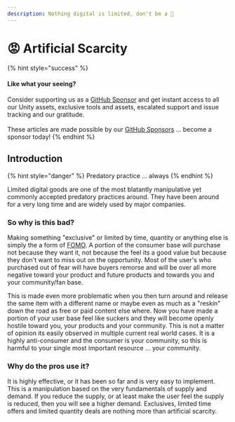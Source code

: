 ```yaml
---
description: Nothing digital is limited, don't be a 🍆
---
```


# 😡 Artificial Scarcity

{% hint style="success" %}
#### Like what your seeing?

Consider supporting us as a [GitHub Sponsor](../../../become-a-sponsor.md) and get instant access to all our Unity assets, exclusive tools and assets, escalated support and issue tracking and our gratitude.\
\
These articles are made possible by our [GitHub Sponsors](https://github.com/sponsors/heathen-engineering) ... become a sponsor today!
{% endhint %}

## Introduction

{% hint style="danger" %}
Predatory practice ... always
{% endhint %}

Limited digital goods are one of the most blatantly manipulative yet commonly accepted predatory practices around. They have been around for a very long time and are widely used by major companies.&#x20;

### So why is this bad?&#x20;

Making something "exclusive" or limited by time, quantity or anything else is simply the a form of [FOMO](../predatory-practices/fear-of-missing-out-fomo.md). A portion of the consumer base will purchase not because they want it, not because the feel its a good value but because they don't want to miss out on the opportunity. Most of the user's who purchased out of fear will have buyers remorse and will be over all more negative toward your product and future products and towards you and your community/fan base.

This is made even more problematic when you then turn around and release the same item with a different name or maybe even as much as a "reskin" down the road as free or paid content else where. Now you have made a portion of your user base feel like suckers and they will become openly hostile toward you, your products and your community. This is not a matter of opinion its easily observed in multiple current real world cases. It is a highly anti-consumer and the consumer is your community, so this is harmful to your single most important resource ... your community.

### Why do the pros use it?

It is highly effective, or it has been so far and is very easy to implement. This is a manipulation based on the very fundamentals of supply and demand. If you reduce the supply, or at least make the user feel the supply is reduced, then you will see a higher demand. Exclusives, limited time offers and limited quantity deals are nothing more than artificial scarcity.
